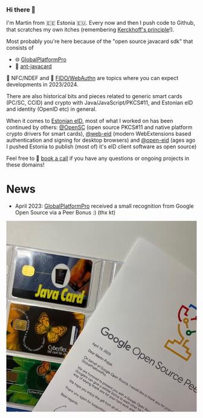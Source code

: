 ### Hi there 👋

I'm Martin from 🇪🇪 Estonia 🇪🇺. Every now and then I push code to Github, that scratches my own itches (remembering [Kerckhoff's principle](https://en.wikipedia.org/wiki/Kerckhoffs%27s_principle)!).

Most probably you're here because of the "open source javacard sdk" that consists of
  - 🌐 [GlobalPlatformPro](https://github.com/martinpaljak/GlobalPlatformPro)
  - 🐜 [ant-javacard](https://github.com/martinpaljak/ant-javacard)

🛜 NFC/NDEF and 🔑 [FIDO/WebAuthn](https://github.com/martinpaljak/FIDO2) are topics where you can expect developments in 2023/2024. 

There are also historical bits and pieces related to generic smart cards (PC/SC, CCID) and crypto with Java/JavaScript/PKCS#11, and Estonian eID and identity (OpenID etc) in general.

When it comes to [Estonian eID](https://www.id.ee), most of what I worked on has been continued by others: [@OpenSC](https://github.com/OpenSC) (open source PKCS#11 and native platform crypto drivers for smart cards), [@web-eid](https://github.com/web-eid) (modern WebExtensions based authentication and signing for desktop browsers) and [@open-eid](https://github.com/open-eid) (ages ago I pushed Estonia to publish (most of) it's eID client software as open source)

Feel free to 💬 [book a call](https://calendly.com/martinpaljak/hello) if you have any questions or ongoing projects in these domains!

# News
- April 2023: [GlobalPlatformPro](https://github.com/martinpaljak/GlobalPlatformPro) received a small recognition from Google Open Source via a Peer Bonus :) (thx kt)

![[Google Open Source Peer Bonus for GlobalPlatformPro]](2023_google_open_source_peer_bonus_globalplatformpro.jpeg)
<!--
**martinpaljak/martinpaljak** is a ✨ _special_ ✨ repository because its `README.md` (this file) appears on your GitHub profile.

Here are some ideas to get you started:

- 🔭 I’m currently working on ...
- 🌱 I’m currently learning ...
- 👯 I’m looking to collaborate on ...
- 🤔 I’m looking for help with ...
- 💬 Ask me about ...
- 📫 How to reach me: ...
- 😄 Pronouns: ...
- ⚡ Fun fact: ...
-->
